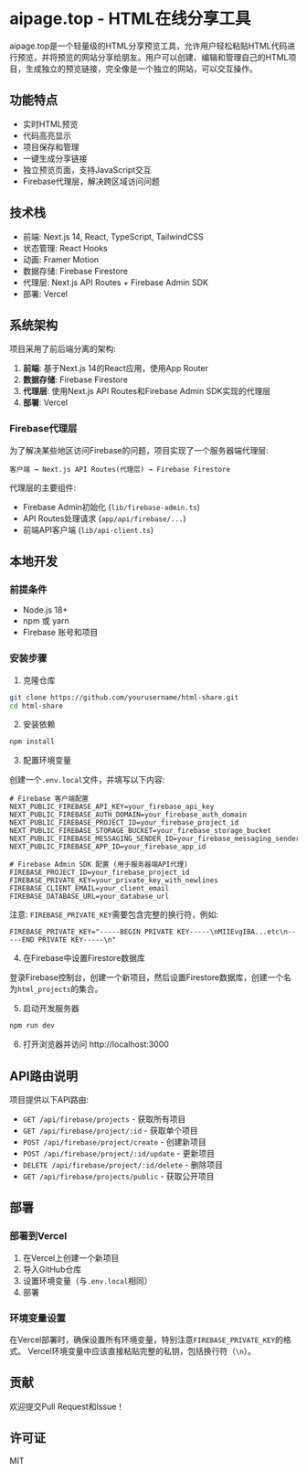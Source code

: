 # aipage.top - HTML在线分享工具

aipage.top是一个轻量级的HTML分享预览工具，允许用户轻松粘贴HTML代码进行预览，并将预览的网站分享给朋友。用户可以创建、编辑和管理自己的HTML项目，生成独立的预览链接，完全像是一个独立的网站，可以交互操作。

## 功能特点

- 实时HTML预览
- 代码高亮显示
- 项目保存和管理
- 一键生成分享链接
- 独立预览页面，支持JavaScript交互
- Firebase代理层，解决跨区域访问问题

## 技术栈

- 前端: Next.js 14, React, TypeScript, TailwindCSS
- 状态管理: React Hooks
- 动画: Framer Motion
- 数据存储: Firebase Firestore
- 代理层: Next.js API Routes + Firebase Admin SDK
- 部署: Vercel

## 系统架构

项目采用了前后端分离的架构:

1. **前端**: 基于Next.js 14的React应用，使用App Router
2. **数据存储**: Firebase Firestore
3. **代理层**: 使用Next.js API Routes和Firebase Admin SDK实现的代理层
4. **部署**: Vercel

### Firebase代理层

为了解决某些地区访问Firebase的问题，项目实现了一个服务器端代理层:

```
客户端 → Next.js API Routes(代理层) → Firebase Firestore
```

代理层的主要组件:
- Firebase Admin初始化 (`lib/firebase-admin.ts`)
- API Routes处理请求 (`app/api/firebase/...`)
- 前端API客户端 (`lib/api-client.ts`)

## 本地开发

### 前提条件

- Node.js 18+
- npm 或 yarn
- Firebase 账号和项目

### 安装步骤

1. 克隆仓库

```bash
git clone https://github.com/yourusername/html-share.git
cd html-share
```

2. 安装依赖

```bash
npm install
```

3. 配置环境变量

创建一个`.env.local`文件，并填写以下内容:

```
# Firebase 客户端配置
NEXT_PUBLIC_FIREBASE_API_KEY=your_firebase_api_key
NEXT_PUBLIC_FIREBASE_AUTH_DOMAIN=your_firebase_auth_domain
NEXT_PUBLIC_FIREBASE_PROJECT_ID=your_firebase_project_id
NEXT_PUBLIC_FIREBASE_STORAGE_BUCKET=your_firebase_storage_bucket
NEXT_PUBLIC_FIREBASE_MESSAGING_SENDER_ID=your_firebase_messaging_sender_id
NEXT_PUBLIC_FIREBASE_APP_ID=your_firebase_app_id

# Firebase Admin SDK 配置 (用于服务器端API代理)
FIREBASE_PROJECT_ID=your_firebase_project_id
FIREBASE_PRIVATE_KEY=your_private_key_with_newlines
FIREBASE_CLIENT_EMAIL=your_client_email
FIREBASE_DATABASE_URL=your_database_url
```

注意: `FIREBASE_PRIVATE_KEY`需要包含完整的换行符，例如:
```
FIREBASE_PRIVATE_KEY="-----BEGIN PRIVATE KEY-----\nMIIEvgIBA...etc\n-----END PRIVATE KEY-----\n"
```

4. 在Firebase中设置Firestore数据库

登录Firebase控制台，创建一个新项目，然后设置Firestore数据库，创建一个名为`html_projects`的集合。

5. 启动开发服务器

```bash
npm run dev
```

6. 打开浏览器并访问 http://localhost:3000

## API路由说明

项目提供以下API路由:

- `GET /api/firebase/projects` - 获取所有项目
- `GET /api/firebase/project/:id` - 获取单个项目
- `POST /api/firebase/project/create` - 创建新项目
- `POST /api/firebase/project/:id/update` - 更新项目
- `DELETE /api/firebase/project/:id/delete` - 删除项目
- `GET /api/firebase/projects/public` - 获取公开项目

## 部署

### 部署到Vercel

1. 在Vercel上创建一个新项目
2. 导入GitHub仓库
3. 设置环境变量（与`.env.local`相同）
4. 部署

### 环境变量设置

在Vercel部署时，确保设置所有环境变量，特别注意`FIREBASE_PRIVATE_KEY`的格式。
Vercel环境变量中应该直接粘贴完整的私钥，包括换行符（`\n`）。

## 贡献

欢迎提交Pull Request和Issue！

## 许可证

MIT
